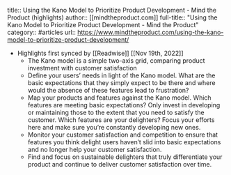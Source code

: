 title:: Using the Kano Model to Prioritize Product Development - Mind the Product (highlights)
author:: [[mindtheproduct.com]]
full-title:: "Using the Kano Model to Prioritize Product Development - Mind the Product"
category:: #articles
url:: https://www.mindtheproduct.com/using-the-kano-model-to-prioritize-product-development/

- Highlights first synced by [[Readwise]] [[Nov 19th, 2022]]
	- The Kano model is a simple two-axis grid, comparing product investment with customer satisfaction
	- Define your users’ needs in light of the Kano model. What are the basic expectations that they simply expect to be there and where would the absence of these features lead to frustration?
	- Map your products and features against the Kano model. Which features are meeting basic expectations? Only invest in developing or maintaining those to the extent that you need to satisfy the customer. Which features are your delighters? Focus your efforts here and make sure you’re constantly developing new ones.
	- Monitor your customer satisfaction and competition to ensure that features you think delight users haven’t slid into basic expectations and no longer help your customer satisfaction.
	- Find and focus on sustainable delighters that truly differentiate your product and continue to deliver customer satisfaction over time.